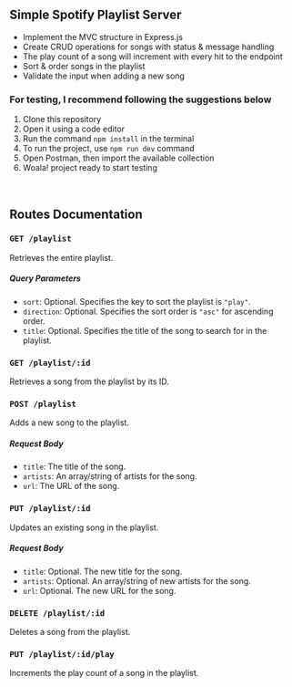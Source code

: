## Simple Spotify Playlist Server 

- Implement the MVC structure in Express.js
- Create CRUD operations for songs with status & message handling
- The play count of a song will increment with every hit to the endpoint
- Sort & order songs in the playlist
- Validate the input when adding a new song

### For testing, I recommend following the suggestions below
1. Clone this repository
2. Open it using a code editor
3. Run the command `npm install` in the terminal
4. To run the project, use `npm run dev` command
5. Open Postman, then import the available collection
6. Woala! project ready to start testing

<br/>


## Routes Documentation

### `GET /playlist`

Retrieves the entire playlist.

##### Query Parameters

- `sort`: Optional. Specifies the key to sort the playlist is `"play"`.
- `direction`: Optional. Specifies the sort order is `"asc"` for ascending order.
- `title`: Optional. Specifies the title of the song to search for in the playlist.

### `GET /playlist/:id`

Retrieves a song from the playlist by its ID.

### `POST /playlist`

Adds a new song to the playlist.

##### Request Body

- `title`: The title of the song.
- `artists`: An array/string of artists for the song.
- `url`: The URL of the song.


### `PUT /playlist/:id`

Updates an existing song in the playlist.

##### Request Body

- `title`: Optional. The new title for the song.
- `artists`: Optional. An array/string of new artists for the song.
- `url`: Optional. The new URL for the song.


### `DELETE /playlist/:id`

Deletes a song from the playlist.

### `PUT /playlist/:id/play`

Increments the play count of a song in the playlist.